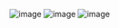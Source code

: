 ![image](https://github.com/voXrey/simple-logger/assets/72698969/3aff11fa-2558-4b01-a9ed-2b8528245af8)
![image](https://github.com/voXrey/simple-logger/assets/72698969/4367afd3-8c83-4e3e-8671-051685d2ea27)
![image](https://github.com/voXrey/simple-logger/assets/72698969/a4ea06b6-a453-41d4-85ce-57e0a7800b07)
